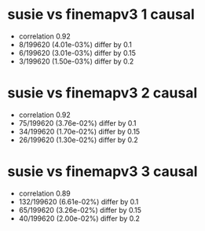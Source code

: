 # susie vs finemapv3  1 causal

- correlation 0.92
- 8/199620 (4.01e-03%) differ by 0.1
- 6/199620 (3.01e-03%) differ by 0.15
- 3/199620 (1.50e-03%) differ by 0.2


# susie vs finemapv3  2 causal

- correlation 0.92
- 75/199620 (3.76e-02%) differ by 0.1
- 34/199620 (1.70e-02%) differ by 0.15
- 26/199620 (1.30e-02%) differ by 0.2


# susie vs finemapv3  3 causal

- correlation 0.89
- 132/199620 (6.61e-02%) differ by 0.1
- 65/199620 (3.26e-02%) differ by 0.15
- 40/199620 (2.00e-02%) differ by 0.2


